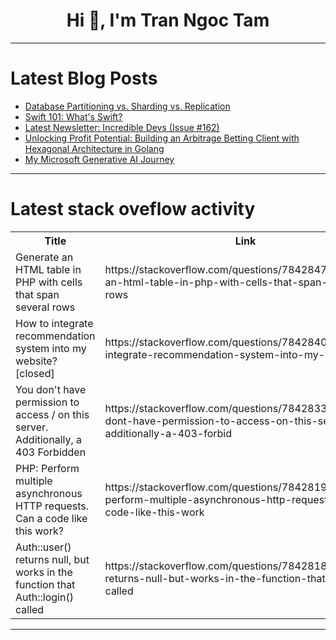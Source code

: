 <h1 align="center">Hi 👋, I'm Tran Ngoc Tam</h1>

---

# Latest Blog Posts 
<!-- BLOG-POST-LIST:START -->
- [Database Partitioning vs. Sharding vs. Replication](https://dev.to/muhammetyasinarli/database-partitioning-vs-sharding-vs-replication-2bbm)
- [Swift 101: What&#39;s Swift?](https://dev.to/silviaespanagil/swift-101-whats-swift-1p10)
- [Latest Newsletter: Incredible Devs &lpar;Issue #162&rpar;](https://dev.to/mjgs/latest-newsletter-incredible-devs-issue-162-1hm8)
- [Unlocking Profit Potential: Building an Arbitrage Betting Client with Hexagonal Architecture in Golang](https://dev.to/robinmuhia/unlocking-profit-potential-building-an-arbitrage-betting-client-with-hexagonal-architecture-in-golang-2930)
- [My Microsoft Generative AI Journey](https://dev.to/olatunjiayodel9/my-microsoft-generative-ai-journey-3pi9)
<!-- BLOG-POST-LIST:END -->

---

# Latest stack oveflow activity
<table>
  <tr><th>Title</th><th>Link</th></tr>
  <!-- STACKOVERFLOW:START --><tr><td>Generate an HTML table in PHP with cells that span several rows</td><td>https://stackoverflow.com/questions/78428478/generate-an-html-table-in-php-with-cells-that-span-several-rows</td></tr><tr><td>How to integrate recommendation system into my website? [closed]</td><td>https://stackoverflow.com/questions/78428402/how-to-integrate-recommendation-system-into-my-website</td></tr><tr><td>You don&#39;t have permission to access / on this server. Additionally, a 403 Forbidden</td><td>https://stackoverflow.com/questions/78428338/you-dont-have-permission-to-access-on-this-server-additionally-a-403-forbid</td></tr><tr><td>PHP: Perform multiple asynchronous HTTP requests. Can a code like this work?</td><td>https://stackoverflow.com/questions/78428193/php-perform-multiple-asynchronous-http-requests-can-a-code-like-this-work</td></tr><tr><td>Auth::user&lpar;&rpar; returns null, but works in the function that Auth::login&lpar;&rpar; called</td><td>https://stackoverflow.com/questions/78428187/authuser-returns-null-but-works-in-the-function-that-authlogin-called</td></tr><!-- STACKOVERFLOW:END -->
</table>

---


